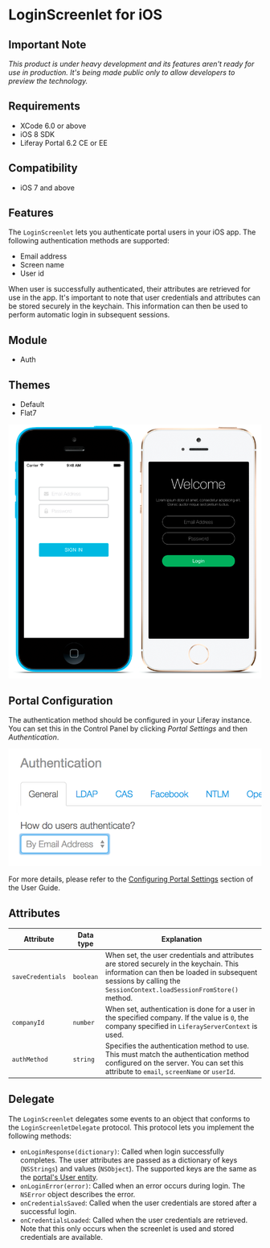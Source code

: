 # LoginScreenlet for iOS

## Important Note

*This product is under heavy development and its features aren't ready for use in production. It's being made public only to allow developers to preview the technology.*

## Requirements

- XCode 6.0 or above
- iOS 8 SDK
- Liferay Portal 6.2 CE or EE

## Compatibility

- iOS 7 and above

## Features

The `LoginScreenlet` lets you authenticate portal users in your iOS app. The following authentication methods are supported:

- Email address
- Screen name
- User id

When user is successfully authenticated, their attributes are retrieved for use in the app. It's important to note that user credentials and attributes can be stored securely in the keychain. This information can then be used to perform automatic login in subsequent sessions.

## Module

- Auth

## Themes

- Default
- Flat7

![The `LoginScreenlet` using the Default and Flat7 themes.](Images/login.png)

## Portal Configuration

The authentication method should be configured in your Liferay instance. You can set this in the Control Panel by clicking *Portal Settings* and then *Authentication*.

![Setting the authentication method in Liferay Portal.](Images/portal-auth.png "Liferay portal authentication methods")

For more details, please refer to the [Configuring Portal Settings](https://dev.liferay.com/discover/portal/-/knowledge_base/6-2/configuring-portal-settings) section of the User Guide.

## Attributes

| Attribute | Data type | Explanation |
|-----------|-----------|-------------| 
|  `saveCredentials` | `boolean` | When set, the user credentials and attributes are stored securely in the keychain. This information can then be loaded in subsequent sessions by calling the `SessionContext.loadSessionFromStore()` method. |
|  `companyId` | `number` | When set, authentication is done for a user in the specified company. If the value is `0`, the company specified in `LiferayServerContext` is used. |
|  `authMethod` | `string` | Specifies the authentication method to use. This must match the authentication method configured on the server. You can set this attribute to `email`, `screenName` or `userId`. |

## Delegate

The `LoginScreenlet` delegates some events to an object that conforms to the `LoginScreenletDelegate` protocol. This protocol lets you implement the following methods:

- `onLoginResponse(dictionary)`: Called when login successfully completes. The user attributes are passed as a dictionary of keys (`NSStrings`) and values (`NSObject`). The supported keys are the same as the [portal's User entity](https://github.com/liferay/liferay-portal/blob/6.2.x/portal-impl/src/com/liferay/portal/service.xml#L2227).
- `onLoginError(error)`: Called when an error occurs during login. The `NSError` object describes the error.
- `onCredentialsSaved`: Called when the user credentials are stored after a successful login.
- `onCredentialsLoaded`: Called when the user credentials are retrieved. Note that this only occurs when the screenlet is used and stored credentials are available.

